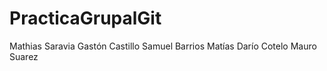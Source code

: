 # PracticaGrupalGit
Mathias Saravia 
Gastón Castillo
Samuel Barrios
Matías Darío Cotelo
Mauro Suarez 